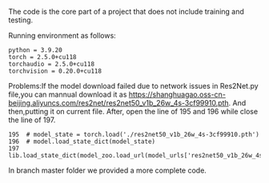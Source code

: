 The code is the core part of a project that does not include training and testing.

Running environment as follows:

	python = 3.9.20
	torch = 2.5.0+cu118
	torchaudio = 2.5.0+cu118
	torchvision = 0.20.0+cu118
Problems:If the model download failed due to network issues in Res2Net.py file,you can mannual download it as https://shanghuagao.oss-cn-beijing.aliyuncs.com/res2net/res2net50_v1b_26w_4s-3cf99910.pth.
And then,putting it on current file. After, open the line of 195 and 196 while close the line of 197.

	195  # model_state = torch.load('./res2net50_v1b_26w_4s-3cf99910.pth')
	196  # model.load_state_dict(model_state)
	197  lib.load_state_dict(model_zoo.load_url(model_urls['res2net50_v1b_26w_4s']))

In branch master folder we provided a more complete code.
